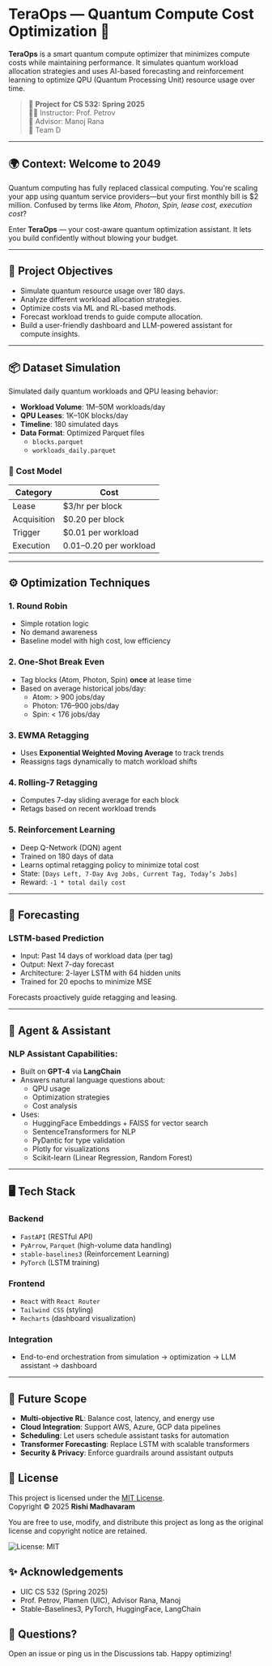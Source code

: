 # TeraOps — Quantum Compute Cost Optimization 🚀

**TeraOps** is a smart quantum compute optimizer that minimizes compute costs while maintaining performance. It simulates quantum workload allocation strategies and uses AI-based forecasting and reinforcement learning to optimize QPU (Quantum Processing Unit) resource usage over time.

> 📅 **Project for CS 532: Spring 2025**  
> 👨‍🏫 Instructor: Prof. Petrov  
> 🧠 Advisor: Manoj Rana  
> 👥 Team D

---

## 🌍 Context: Welcome to 2049

Quantum computing has fully replaced classical computing. You're scaling your app using quantum service providers—but your first monthly bill is $2 million. Confused by terms like *Atom, Photon, Spin, lease cost, execution cost*?

Enter **TeraOps** — your cost-aware quantum optimization assistant. It lets you build confidently without blowing your budget.

---

## 🧠 Project Objectives

- Simulate quantum resource usage over 180 days.
- Analyze different workload allocation strategies.
- Optimize costs via ML and RL-based methods.
- Forecast workload trends to guide compute allocation.
- Build a user-friendly dashboard and LLM-powered assistant for compute insights.

---

## 📦 Dataset Simulation

Simulated daily quantum workloads and QPU leasing behavior:

- **Workload Volume**: 1M–50M workloads/day
- **QPU Leases**: 1K–10K blocks/day
- **Timeline**: 180 simulated days
- **Data Format**: Optimized Parquet files
  - `blocks.parquet`
  - `workloads_daily.parquet`

### 💸 Cost Model

| Category           | Cost                     |
|--------------------|--------------------------|
| Lease              | $3/hr per block          |
| Acquisition        | $0.20 per block          |
| Trigger            | $0.01 per workload       |
| Execution          | $0.01–$0.20 per workload |

---

## ⚙️ Optimization Techniques

### 1. **Round Robin**
- Simple rotation logic
- No demand awareness
- Baseline model with high cost, low efficiency

### 2. **One-Shot Break Even**
- Tag blocks (Atom, Photon, Spin) **once** at lease time
- Based on average historical jobs/day:
  - Atom: > 900 jobs/day
  - Photon: 176–900 jobs/day
  - Spin: < 176 jobs/day

### 3. **EWMA Retagging**
- Uses **Exponential Weighted Moving Average** to track trends
- Reassigns tags dynamically to match workload shifts

### 4. **Rolling-7 Retagging**
- Computes 7-day sliding average for each block
- Retags based on recent workload trends

### 5. **Reinforcement Learning**
- Deep Q-Network (DQN) agent
- Trained on 180 days of data
- Learns optimal retagging policy to minimize total cost
- State: `[Days Left, 7-Day Avg Jobs, Current Tag, Today’s Jobs]`
- Reward: `-1 * total daily cost`

---

## 🔮 Forecasting

### LSTM-based Prediction
- Input: Past 14 days of workload data (per tag)
- Output: Next 7-day forecast
- Architecture: 2-layer LSTM with 64 hidden units
- Trained for 20 epochs to minimize MSE

Forecasts proactively guide retagging and leasing.

---

## 🤖 Agent & Assistant

### NLP Assistant Capabilities:
- Built on **GPT-4** via **LangChain**
- Answers natural language questions about:
  - QPU usage
  - Optimization strategies
  - Cost analysis
- Uses:
  - HuggingFace Embeddings + FAISS for vector search
  - SentenceTransformers for NLP
  - PyDantic for type validation
  - Plotly for visualizations
  - Scikit-learn (Linear Regression, Random Forest)

---

## 🖥️ Tech Stack

### Backend
- `FastAPI` (RESTful API)
- `PyArrow`, `Parquet` (high-volume data handling)
- `stable-baselines3` (Reinforcement Learning)
- `PyTorch` (LSTM training)

### Frontend
- `React` with `React Router`
- `Tailwind CSS` (styling)
- `Recharts` (dashboard visualization)

### Integration
- End-to-end orchestration from simulation → optimization → LLM assistant → dashboard

---

## 🚀 Future Scope
- **Multi-objective RL**: Balance cost, latency, and energy use
- **Cloud Integration**: Support AWS, Azure, GCP data pipelines
- **Scheduling**: Let users schedule assistant tasks for automation
- **Transformer Forecasting**: Replace LSTM with scalable transformers
- **Security & Privacy**: Enforce guardrails around assistant outputs

## 📜 License

This project is licensed under the [MIT License](./LICENSE).  
Copyright © 2025 **Rishi Madhavaram**

You are free to use, modify, and distribute this project as long as the original license and copyright notice are retained.

![License: MIT](https://img.shields.io/badge/License-MIT-yellow.svg)

## ✨ Acknowledgements
- UIC CS 532 (Spring 2025)
- Prof. Petrov, Plamen (UIC), Advisor Rana, Manoj
- Stable-Baselines3, PyTorch, HuggingFace, LangChain

## 💬 Questions?
Open an issue or ping us in the Discussions tab. Happy optimizing!
